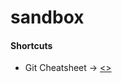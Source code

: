 # sandbox

#### Shortcuts
* Git Cheatsheet -> [<>](https://github.com/andrewAng67/sandbox/blob/working/gitManual.md)


